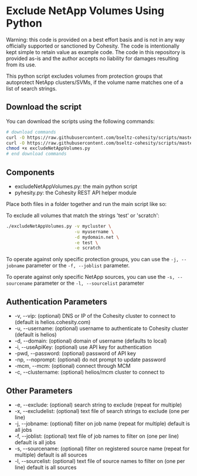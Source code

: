# Exclude NetApp Volumes Using Python

Warning: this code is provided on a best effort basis and is not in any way officially supported or sanctioned by Cohesity. The code is intentionally kept simple to retain value as example code. The code in this repository is provided as-is and the author accepts no liability for damages resulting from its use.

This python script excludes volumes from protection groups that autoprotect NetApp clusters/SVMs, if the volume name matches one of a list of search strings.

## Download the script

You can download the scripts using the following commands:

```bash
# download commands
curl -O https://raw.githubusercontent.com/bseltz-cohesity/scripts/master/python/excludeNetAppVolumes/excludeNetAppVolumes.py
curl -O https://raw.githubusercontent.com/bseltz-cohesity/scripts/master/python/pyhesity.py
chmod +x excludeNetAppVolumes.py
# end download commands
```

## Components

* excludeNetAppVolumes.py: the main python script
* pyhesity.py: the Cohesity REST API helper module

Place both files in a folder together and run the main script like so:

To exclude all volumes that match the strings 'test' or 'scratch':

```bash
./excludeNetAppVolumes.py -v mycluster \
                          -u myusername \
                          -d mydomain.net \
                          -e test \
                          -e scratch
```

To operate against only specific protection groups, you can use the `-j, --jobname` parameter or the `-f, --joblist` parameter.

To operate against only specific NetApp sources, you can use the `-s, --sourcename` parameter or the `-l, --sourcelist` parameter

## Authentication Parameters

* -v, --vip: (optional) DNS or IP of the Cohesity cluster to connect to (default is helios.cohesity.com)
* -u, --username: (optional) username to authenticate to Cohesity cluster (default is helios)
* -d, --domain: (optional) domain of username (defaults to local)
* -i, --useApiKey: (optional) use API key for authentication
* -pwd, --password: (optional) password of API key
* -np, --noprompt: (optional) do not prompt to update password
* -mcm, --mcm: (optional) connect through MCM
* -c, --clustername: (optional) helios/mcm cluster to connect to

## Other Parameters

* -e, --exclude: (optional) search string to exclude (repeat for multiple)
* -x, --excludelist: (optional) text file of search strings to exclude (one per line)
* -j, --jobname: (optional) filter on job name (repeat for multiple) default is all jobs
* -f, --joblist: (optional) text file of job names to filter on (one per line) default is all jobs
* -s, --sourcename: (optional) filter on registered source name (repeat for multiple) default is all sources
* -l, --sourcelist: (optional) text file of source names to filter on (one per line) default is all sources
